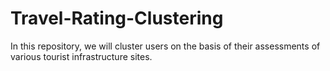 # Travel-Rating-Clustering
In this repository, we will cluster users on the basis of their assessments of various tourist infrastructure sites.
